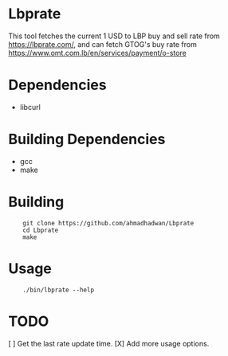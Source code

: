 Lbprate
=======

This tool fetches the current 1 USD to LBP buy and sell rate
from https://lbprate.com/,
and can fetch GTOG's buy rate
from https://www.omt.com.lb/en/services/payment/o-store

# Dependencies
- libcurl

# Building Dependencies
- gcc
- make

# Building
```
    git clone https://github.com/ahmadhadwan/Lbprate
    cd Lbprate
    make
```

# Usage
```
    ./bin/lbprate --help
```

# TODO
[ ] Get the last rate update time.
[X] Add more usage options.
